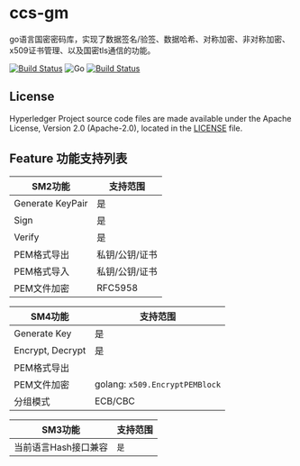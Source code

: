 # ccs-gm
go语言国密密码库，实现了数据签名/验签、数据哈希、对称加密、非对称加密、x509证书管理、以及国密tls通信的功能。

[![Build Status](https://travis-ci.com/Hyperledger-TWGC/ccs-gm.svg?branch=master)](https://travis-ci.com/Hyperledger-TWGC/ccs-gm)
![Go](https://github.com/JieWaZi/ccs-gm/workflows/Go/badge.svg?branch=master)
[![Build Status](https://dev.azure.com/Hyperledger/TWGC/_apis/build/status/Hyperledger-TWGC.ccs-gm?branchName=master)](https://dev.azure.com/Hyperledger/TWGC/_build/latest?definitionId=126&branchName=master)

## License
Hyperledger Project source code files are made available under the Apache License, Version 2.0 (Apache-2.0), located in the [LICENSE](LICENSE) file.

## Feature 功能支持列表

|  SM2功能   | 支持范围  | 
|  ----  | ----  |
| Generate KeyPair  | 是 |
| Sign  | 是 |
| Verify | 是 |
| PEM格式导出 | 私钥/公钥/证书|
| PEM格式导入 | 私钥/公钥/证书 |
| PEM文件加密 | RFC5958 |  

|  SM4功能   | 支持范围  | 
|  ----  | ----  |
| Generate Key | 是 |
| Encrypt, Decrypt | 是 |
| PEM格式导出 |   |
| PEM文件加密 | golang: `x509.EncryptPEMBlock` |
| 分组模式 | ECB/CBC |


|  SM3功能   | 支持范围  | 
|  ----  | ----  |
| 当前语言Hash接口兼容 | `是` |

